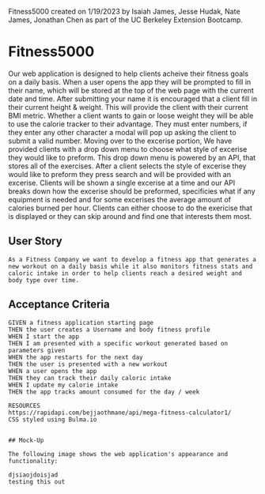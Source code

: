Fitness5000 created on 1/19/2023 by Isaiah James, Jesse Hudak, Nate James, Jonathan Chen as part of the UC Berkeley Extension Bootcamp.

# Fitness5000

Our web application is designed to help clients acheive their fitness goals on a daily basis.
When a user opens the app they will be prompted to fill in their name, which will be stored at the top of the web page with the current date and time.
After submitting your name it is encouraged that a client fill in their current height & weight. This will provide the client with their current BMI metric.
Whether a client wants to gain or loose weight they will be able to use the calorie tracker to their advantage. They must enter numbers, if they enter any other character a modal will pop up asking the client to submit a valid number.
Moving over to the excerise portion, We have provided clients with a drop down menu to choose what style of excerise they would like to preform. This drop down menu is powered by an API, that stores all of the exercises. After a client selects the style of excerise they would like to preform they press search and will be provided with an excerise. Clients will be shown a single excerise at a time and our API breaks down how the excerise should be preformed, specificies what if any equipment is needed and for some excerises the average amount of calories burned per hour. Clients can either choose to do the exericise that is displayed or they can skip around and find one that interests them most.

## User Story

```
As a Fitness Company we want to develop a fitness app that generates a new workout on a daily basis while it also monitors fitness stats and caloric intake in order to help clients reach a desired weight and body type over time.
```

## Acceptance Criteria

```
GIVEN a fitness application starting page
THEN the user creates a Username and body fitness profile
WHEN I start the app
THEN I am presented with a specific workout generated based on parameters given
WHEN the app restarts for the next day
THEN the user is presented with a new workout
WHEN a user opens the app
THEN they can track their daily caloric intake
WHEN I update my calorie intake
THEN the app tracks amount consumed for the day / week

RESOURCES
https://rapidapi.com/bejjaothmane/api/mega-fitness-calculator1/
CSS styled using Bulma.io


## Mock-Up

The following image shows the web application's appearance and functionality:

djsiaojdoisjad
testing this out
```
